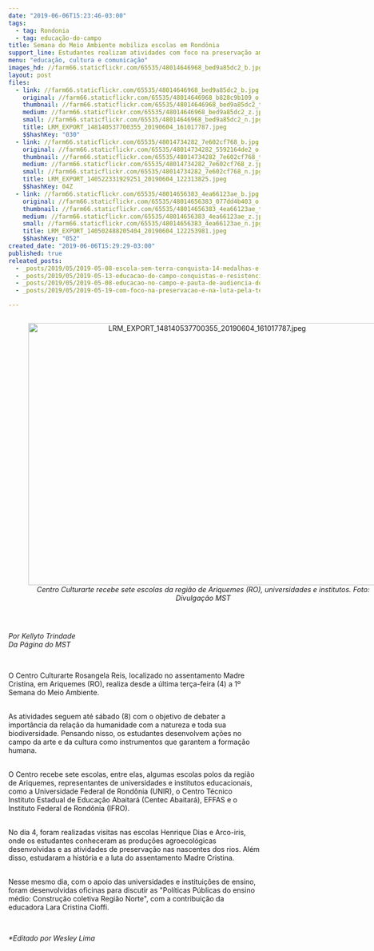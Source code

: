```yaml
---
date: "2019-06-06T15:23:46-03:00"
tags:
  - tag: Rondonia
  - tag: educação-do-campo
title: Semana do Meio Ambiente mobiliza escolas em Rondônia
support_line: Estudantes realizam atividades com foco na preservação ambiental
menu: "educação, cultura e comunicação"
images_hd: //farm66.staticflickr.com/65535/48014646968_bed9a85dc2_b.jpg
layout: post
files:
  - link: //farm66.staticflickr.com/65535/48014646968_bed9a85dc2_b.jpg
    original: //farm66.staticflickr.com/65535/48014646968_b828c9b109_o.jpg
    thumbnail: //farm66.staticflickr.com/65535/48014646968_bed9a85dc2_t.jpg
    medium: //farm66.staticflickr.com/65535/48014646968_bed9a85dc2_z.jpg
    small: //farm66.staticflickr.com/65535/48014646968_bed9a85dc2_n.jpg
    title: LRM_EXPORT_148140537700355_20190604_161017787.jpeg
    $$hashKey: "030"
  - link: //farm66.staticflickr.com/65535/48014734282_7e602cf768_b.jpg
    original: //farm66.staticflickr.com/65535/48014734282_5592164de2_o.jpg
    thumbnail: //farm66.staticflickr.com/65535/48014734282_7e602cf768_t.jpg
    medium: //farm66.staticflickr.com/65535/48014734282_7e602cf768_z.jpg
    small: //farm66.staticflickr.com/65535/48014734282_7e602cf768_n.jpg
    title: LRM_EXPORT_140522331929251_20190604_122313825.jpeg
    $$hashKey: 04Z
  - link: //farm66.staticflickr.com/65535/48014656383_4ea66123ae_b.jpg
    original: //farm66.staticflickr.com/65535/48014656383_077dd4b403_o.jpg
    thumbnail: //farm66.staticflickr.com/65535/48014656383_4ea66123ae_t.jpg
    medium: //farm66.staticflickr.com/65535/48014656383_4ea66123ae_z.jpg
    small: //farm66.staticflickr.com/65535/48014656383_4ea66123ae_n.jpg
    title: LRM_EXPORT_140502488205404_20190604_122253981.jpeg
    $$hashKey: "052"
created_date: "2019-06-06T15:29:29-03:00"
published: true
releated_posts:
  - _posts/2019/05/2019-05-08-escola-sem-terra-conquista-14-medalhas-e-3-trofeus-jogos-escolares.md
  - _posts/2019/05/2019-05-13-educacao-do-campo-conquistas-e-resistencia-popular.md
  - _posts/2019/05/2019-05-08-educacao-no-campo-e-pauta-de-audiencia-do-mst-com-governo-gaucho.md
  - _posts/2019/05/2019-05-19-com-foco-na-preservacao-e-na-luta-pela-terra-5o-edicao-da-jura-e-realizada-da-uft.md

---
```

<div style="text-align:center">
<figure class="image" style="display:inline-block"><img alt="LRM_EXPORT_148140537700355_20190604_161017787.jpeg" height="525" src="//farm66.staticflickr.com/65535/48014646968_bed9a85dc2_b.jpg" width="700" />
<figcaption><em>Centro Culturarte recebe sete escolas da regi&atilde;o de Ariquemes (RO), universidades e institutos. Foto: Divulga&ccedil;&atilde;o MST</em></figcaption>
</figure>
</div>

<p>&nbsp;</p>

<p><em>Por Kellyto Trindade<br />
Da P&aacute;gina do MST</em></p>

<p>&nbsp;</p>

<p>O Centro Culturarte Rosangela Reis, localizado no assentamento Madre Cristina, em Ariquemes (RO), realiza desde a &uacute;ltima ter&ccedil;a-feira (4) a 1&ordm; Semana do Meio Ambiente.&nbsp;</p>

<p><br />
As atividades seguem at&eacute; s&aacute;bado (8) com o objetivo de debater a import&acirc;ncia da rela&ccedil;&atilde;o da humanidade com a natureza e toda sua biodiversidade. Pensando nisso, os estudantes desenvolvem a&ccedil;&otilde;es no campo da arte e da cultura como instrumentos que garantem a forma&ccedil;&atilde;o humana.</p>

<p><br />
O Centro recebe sete escolas, entre elas, algumas escolas polos da regi&atilde;o de Ariquemes, representantes de universidades e institutos educacionais, como a Universidade Federal de Rond&ocirc;nia (UNIR), o Centro T&eacute;cnico Instituto Estadual de Educa&ccedil;&atilde;o Abaitar&aacute; (Centec Abaitar&aacute;), EFFAS e o Instituto Federal de Rond&ocirc;nia (IFRO).</p>

<p><br />
No dia 4, foram realizadas visitas nas escolas Henrique Dias e Arco-iris, onde os estudantes conheceram as produ&ccedil;&otilde;es agroecol&oacute;gicas desenvolvidas e as atividades de preserva&ccedil;&atilde;o nas nascentes dos rios. Al&eacute;m disso, estudaram a hist&oacute;ria e a luta do assentamento Madre Cristina.</p>

<p><br />
Nesse mesmo dia, com o apoio das universidades e institui&ccedil;&otilde;es de ensino, foram desenvolvidas oficinas para discutir as &quot;Pol&iacute;ticas&nbsp;P&uacute;blicas do ensino m&eacute;dio: Constru&ccedil;&atilde;o coletiva Regi&atilde;o Norte&quot;, com a contribui&ccedil;&atilde;o da educadora Lara Cristina Cioffi.&nbsp;</p>

<p>&nbsp;</p>

<p><em>*Editado por Wesley Lima</em></p>
